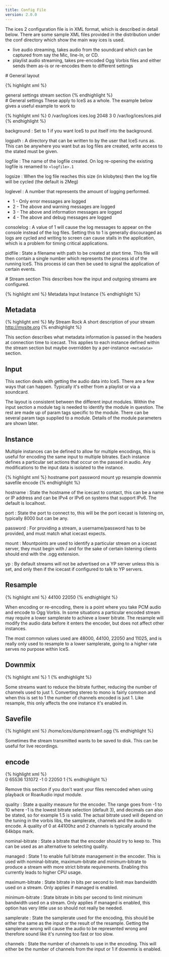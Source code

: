 ```yaml
---
title: Config File
version: 2.0.0
---
```


<article markdown="1">
The ices 2 configuration file is in XML format, which is described in detail below. There are some sample XML files provided in the distribution under the conf directory which show the main way ices is used.  
  
-   live audio streaming, takes audio from the soundcard which can be captured from say the Mic, line-In, or CD.
-   playlist audio streaming, takes pre-encoded Ogg Vorbis files and either sends them as-is or re-encodes them to different settings

</article>

<article markdown="1">
# General layout

{% highlight xml %}
<?xml version="1.0"?>
<ices>
    general settings
    stream section
</ices>
{% endhighlight %}

</article>

<article markdown="1">
# General settings
These apply to IceS as a whole. The example below gives a useful example to work to

{% highlight xml %}
<background>0</background>
<logpath>/var/log/ices</logpath>
<logfile>ices.log</logfile>
<logsize>2048</logsize>
<loglevel>3</loglevel>
<consolelog>0</consolelog>
<pidfile>/var/log/ices/ices.pid</pidfile>
{% endhighlight %}

background
: Set to 1 if you want IceS to put itself into the background.

logpath
: A directory that can be written to by the user that IceS runs as. This can be anywhere you want but as log files are created, write access to the stated must be given.

logfile
: The name of the logfile created. On log re-opening the existing logfile is renamed to `<logfile>.1`

logsize
: When the log file reaches this size (in kilobytes) then the log file will be cycled (the default is 2Meg)

loglevel
: A number that represents the amount of logging performed.
  -	1 - Only error messages are logged
  -	2 - The above and warning messages are logged
  -	3 - The above and information messages are logged
  -	4 - The above and debug messages are logged

consolelog
: A value of 1 will cause the log messages to appear on the console instead of the log files. Setting this to 1 is generally discouraged as logs are cycled and writing to screen can cause stalls in the application, which is a problem for timing critical applications.

pidfile
: State a filename with path to be created at start time. This file will then contain a single number which represents the process id of the running IceS. This process id can then be used to signal the application of certain events.

</article>

<article markdown="1">
# Stream section
This describes how the input and outgoing streams are configured.

{% highlight xml %}
<stream>
    Metadata
    Input
    Instance
</stream>
{% endhighlight %}

## Metadata

{% highlight xml %}
<metadata>
	<name>My Stream</name>
	<genre>Rock</genre>
	<description>A short description of your stream</description>
	<url>http://mysite.org</url>
</metadata>
{% endhighlight %}

This section describes what metadata information is passed in the headers at connection time to icecast. This applies to each instance defined within the stream section but maybe overridden by a per-instance `<metadata>` section.

## Input
This section deals with getting the audio data into IceS. There are a few ways that can happen. Typically it's either from a playlist or via a soundcard.  
  
The layout is consistent between the different input modules. Within the input section a module tag is needed to identify the module in question. The rest are made up of param tags specific to the module. There can be several param tags supplied to a module. Details of the module parameters are shown later.

## Instance
Multiple instances can be defined to allow for multiple encodings, this is useful for encoding the same input to multiple bitrates. Each instance defines a particular set actions that occur on the passed in audio. Any modifications to the input data is isolated to the instance.

{% highlight xml %}
<instance>
	hostname
    port
    password
    mount
    yp
    resample
    downmix
    savefile
    encode
</instance>
{% endhighlight %}

hostname
: State the hostname of the icecast to contact, this can be a name or IP address and can be IPv4 or IPv6 on systems that support IPv6. The default is localhost.

port
: State the port to connect to, this will be the port icecast is listening on, typically 8000 but can be any.

password
: For providing a stream, a username/password has to be provided, and must match what icecast expects.

mount
: Mountpoints are used to identify a particular stream on a icecast server, they must begin with / and for the sake of certain listening clients should end with the .ogg extension.

yp
: By default streams will not be advertised on a YP server unless this is set, and only then if the icecast if configured to talk to YP servers.

## Resample

{% highlight xml %}
<resample>
    <in-rate>44100</in-rate>
    <out-rate>22050</out-rate>
</resample>
{% endhighlight %}

When encoding or re-encoding, there is a point where you take PCM audio and encode to Ogg Vorbis. In some situations a particular encoded stream may require a lower samplerate to achieve a lower bitrate. The resample will modify the audio data before it enters the encoder, but does not affect other instances.  
  
The most common values used are 48000, 44100, 22050 and 11025, and is really only used to resample to a lower samplerate, going to a higher rate serves no purpose within IceS.

## Downmix

{% highlight xml %}
<downmix>1</downmix>
{% endhighlight %}

Some streams want to reduce the bitrate further, reducing the number of channels used to just 1. Converting stereo to mono is fairly common and when this is set to 1 the number of channels encoded is just 1. Like resample, this only affects the one instance it's enabled in.

## Savefile

{% highlight xml %}
<savefile>/home/ices/dump/stream1.ogg</savefile>
{% endhighlight %}

Sometimes the stream transmitted wants to be saved to disk. This can be useful for live recordings.

## encode

{% highlight xml %}
<encode>  
    <quality>0</quality>
    <nominal-bitrate>65536</nominal-bitrate>
    <maximum-bitrate>131072</maximum-bitrate>
    <minimum-bitrate>-1</minimum-bitrate>
    <managed>0</managed>
    <samplerate>22050</samplerate>
    <channels>1</channels>
</encode>
{% endhighlight %}

Remove this section if you don't want your files reencoded when using playback or RoarAudio input module.

quality
: State a quality measure for the encoder. The range goes from -1 to 10 where -1 is the lowest bitrate selection (default 3), and decimals can also be stated, so for example 1.5 is valid. The actual bitrate used will depend on the tuning in the vorbis libs, the samplerate, channels and the audio to encode. A quality of 0 at 44100hz and 2 channels is typically around the 64kbps mark.

nominal-bitrate
: State a bitrate that the encoder should try to keep to. This can be used as an alternative to selecting quality.

managed
: State 1 to enable full bitrate management in the encoder. This is used with nominal-bitrate, maximum-bitrate and minimum-bitrate to produce a stream with more strict bitrate requirements. Enabling this currently leads to higher CPU usage.

maximum-bitrate
: State bitrate in bits per second to limit max bandwidth used on a stream. Only applies if managed is enabled.

minimum-bitrate
: State bitrate in bits per second to limit minimum bandwidth used on a stream. Only applies if managed is enabled, this option has very little use so should not really be needed.

samplerate
: State the samplerate used for the encoding, this should be either the same as the input or the result of the resample. Getting the samplerate wrong will cause the audio to be represented wrong and therefore sound like it's running too fast or too slow.

channels
: State the number of channels to use in the encoding. This will either be the number of channels from the input or 1 if downmix is enabled.

</article>